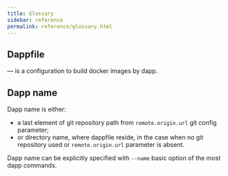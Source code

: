 ```yaml
---
title: Glossary
sidebar: reference
permalink: reference/glossary.html
---
```


## Dappfile
— is a configuration to build docker images by dapp.

## Dapp name

Dapp name is either:

* a last element of git repository path from `remote.origin.url` git config parameter;
* or directory name, where dappfile reside, in the case when no git repository used or `remote.origin.url` parameter is absent.

Dapp name can be explicitly specified with `--name` basic option of the most dapp commands.
